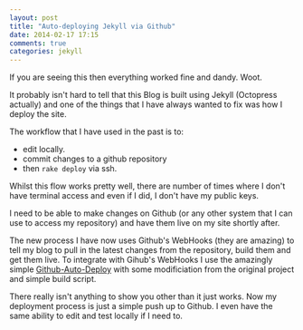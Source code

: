 ```yaml
---
layout: post
title: "Auto-deploying Jekyll via Github"
date: 2014-02-17 17:15
comments: true
categories: jekyll
---
```


If you are seeing this then everything worked fine and dandy.  Woot.

It probably isn't hard to tell that this Blog is built using Jekyll (Octopress actually) and one of the things that I have always wanted to fix was how I deploy the site.

The workflow that I have used in the past is to:

*  edit locally.
*  commit changes to a github repository 
*  then `rake deploy` via ssh.

Whilst this flow works pretty well, there are number of times where I don't have terminal access and even if I did, I don't have my public keys.

I need to be able to make changes on Github (or any other system that I can use to access my repository) and have them live on my site shortly after.

The new process I have now uses Github's WebHooks (they are amazing) to tell my blog to pull in the latest changes from the repository, build them and get them live.  To integrate with Gihub's WebHooks I use the amazingly simple [Github-Auto-Deploy](https://github.com/PaulKinlan/Github-Auto-Deploy) with some modificiation from the original project and simple build script.

There really isn't anything to show you other than it just works.  Now my deployment process is just a simple push up to Github.  I even have the same ability to edit and test locally if I need to.

